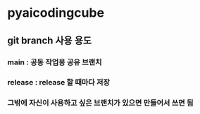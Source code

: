 # pyaicodingcube

## git branch 사용 용도
### main : 공동 작업용 공유 브랜치
### release : release 할 때마다 저장
### 그밖에 자신이 사용하고 싶은 브랜치가 있으면 만들어서 쓰면 됨
